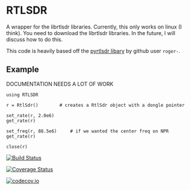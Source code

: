 # RTLSDR

A wrapper for the librtlsdr libraries. Currently, this only works on linux (I think). You need to download the librtlsdr libraries. In the future, I will discuss how to do this.

This code is heavily based off the [pyrtlsdr libary](https://github.com/roger-/pyrtlsdr) by github user `roger-`.

## Example
DOCUMENTATION NEEDS A LOT OF WORK
```
using RTLSDR

r = RtlSdr()		# creates a RtlSdr object with a dongle pointer

set_rate(r, 2.0e6)
get_rate(r)

set_freq(r, 88.5e6)		# if we wanted the center freq on NPR
get_rate(r)

close(r)
```

[![Build Status](https://travis-ci.org/dressel/RTLSDR.jl.svg?branch=master)](https://travis-ci.org/dressel/RTLSDR.jl)

[![Coverage Status](https://coveralls.io/repos/dressel/RTLSDR.jl/badge.svg?branch=master&service=github)](https://coveralls.io/github/dressel/RTLSDR.jl?branch=master)

[![codecov.io](http://codecov.io/github/dressel/RTLSDR.jl/coverage.svg?branch=master)](http://codecov.io/github/dressel/RTLSDR.jl?branch=master)
